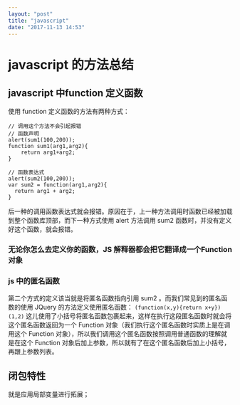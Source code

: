 ```yaml
---
layout: "post"
title: "javascript"
date: "2017-11-13 14:53"
---
```


# javascript 的方法总结

## javascript 中function 定义函数

使用 function 定义函数的方法有两种方式：

```
// 调用这个方法不会引起报错
// 函数声明
alert(sum1(100,200));
function sum1(arg1,arg2){
    return arg1+arg2;
}

// 函数表达式
alert(sum2(100,200));
var sum2 = function(arg1,arg2){
  return arg1 + arg2;
}
```

后一种的调用函数表达式就会报错。原因在于，上一种方法调用时函数已经被加载到整个函数库顶部，而下一种方式使用 alert 方法调用 sum2 函数时，并没有定义好这个函数，就会报错。

### 无论你怎么去定义你的函数，JS 解释器都会把它翻译成一个Function 对象

### js 中的匿名函数


第二个方式的定义该当就是将匿名函数指向引用 sum2 。而我们常见到的匿名函数的使用 JQuery 的方法定义使用匿名函数： `(function(x,y){return x+y})(1,2)` 这儿使用了小括号将匿名函数包裹起来，这样在执行这段匿名函数时就会将这个匿名函数返回为一个 Function 对象（我们执行这个匿名函数时实质上是在调用这个 Function 对象），所以我们调用这个匿名函数按照调用普通函数的理解就是在这个 Function 对象后加上参数，所以就有了在这个匿名函数后加上小括号，再跟上参数列表。

## 闭包特性

就是应用局部变量进行拓展；
